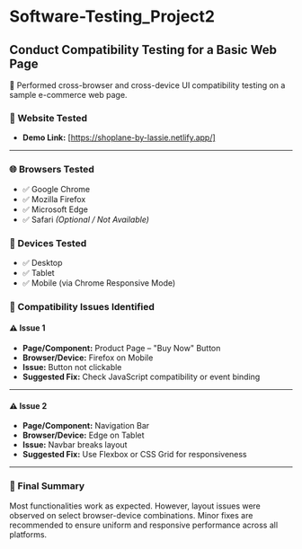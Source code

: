 # Software-Testing_Project2
##  Conduct Compatibility Testing for a Basic Web Page

🧪 Performed cross-browser and cross-device UI compatibility testing on a sample e-commerce web page.

### 🔗 Website Tested
- **Demo Link:** [https://shoplane-by-lassie.netlify.app/]

---

### 🌐 Browsers Tested
- ✅ Google Chrome  
- ✅ Mozilla Firefox  
- ✅ Microsoft Edge  
- ✅ Safari *(Optional / Not Available)*



### 📱 Devices Tested
- ✅ Desktop  
- ✅ Tablet  
- ✅ Mobile (via Chrome Responsive Mode)



### 🐞 Compatibility Issues Identified

#### ⚠️ Issue 1
- **Page/Component:** Product Page – "Buy Now" Button  
- **Browser/Device:** Firefox on Mobile  
- **Issue:** Button not clickable  
- **Suggested Fix:** Check JavaScript compatibility or event binding

---

#### ⚠️ Issue 2
- **Page/Component:** Navigation Bar  
- **Browser/Device:** Edge on Tablet  
- **Issue:** Navbar breaks layout  
- **Suggested Fix:** Use Flexbox or CSS Grid for responsiveness

---

### 📌 Final Summary
Most functionalities work as expected. However, layout issues were observed on select browser-device combinations. Minor fixes are recommended to ensure uniform and responsive performance across all platforms.
